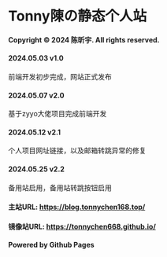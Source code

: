 # Tonny陳の静态个人站
#### Copyright © 2024 陈昕宇. All rights reserved.
#### 2024.05.03 v1.0
前端开发初步完成，网站正式发布
#### 2024.05.07 v2.0
基于zyyo大佬项目完成前端开发
#### 2024.05.12 v2.1
个人项目网址链接，以及邮箱转跳异常的修复
#### 2024.05.25 v2.2
备用站启用，备用站转跳按钮启用
#### 主站URL: https://blog.tonnychen168.top/
#### 镜像站URL: https://tonnychen668.github.io/
#### Powered by Github Pages
